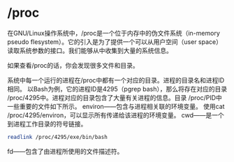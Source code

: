 # /proc

在GNU/Linux操作系统中，/proc是一个位于内存中的伪文件系统（in-memory pseudo flesystem）。它的引入是为了提供一个可以从用户空间（user space）读取系统参数的接口。我们能够从中收集到大量的系统信息。

如果查看/proc的话，你会发现很多文件和目录。

系统中每一个运行的进程在/proc中都有一个对应的目录。进程的目录名和进程ID相同。
以Bash为例，它的进程ID是4295（pgrep bash），那么将存在对应的目录 /proc/4295中。进程对应的目录包含了大量有关进程的信息。目录 /proc/PID中一些重要的文件如下所示。
environ——包含与进程相关联的环境变量。
使用cat /proc/4295/environ，可以显示所有传递给该进程的环境变量。
cwd——是一个到进程工作目录的符号链接。

```bash
readlink /proc/4295/exe/bin/bash
```


fd——包含了由进程所使用的文件描述符。